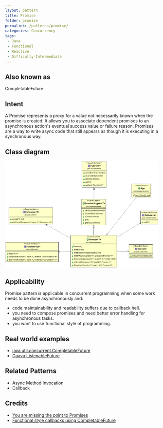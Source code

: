```yaml
---
layout: pattern
title: Promise
folder: promise
permalink: /patterns/promise/
categories: Concurrency
tags:
 - Java
 - Functional
 - Reactive
 - Difficulty-Intermediate
---
```


## Also known as
CompletableFuture

## Intent
A Promise represents a proxy for a value not necessarily known when the promise is created. It
allows you to associate dependent promises to an asynchronous action's eventual success value or 
failure reason. Promises are a way to write async code that still appears as though it is executing 
in a synchronous way.

## Class diagram
![alt text](./etc/promise.png "Promise")

## Applicability
Promise pattern is applicable in concurrent programming when some work needs to be done asynchronously
and:

* code maintainability and readability suffers due to callback hell.
* you need to compose promises and need better error handling for asynchronous tasks.
* you want to use functional style of programming.


## Real world examples

* [java.util.concurrent.CompletableFuture](https://docs.oracle.com/javase/8/docs/api/java/util/concurrent/CompletableFuture.html)
* [Guava ListenableFuture](https://github.com/google/guava/wiki/ListenableFutureExplained)

## Related Patterns
 * Async Method Invocation
 * Callback

## Credits

* [You are missing the point to Promises](https://gist.github.com/domenic/3889970)
* [Functional style callbacks using CompletableFuture](https://www.infoq.com/articles/Functional-Style-Callbacks-Using-CompletableFuture)
